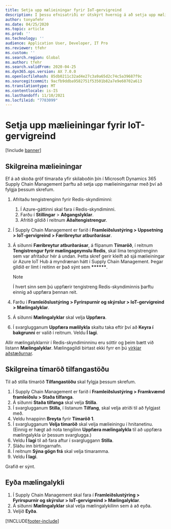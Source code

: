 ```yaml
---
title: Setja upp mælieiningar fyrir IoT-gervigreind
description: Í þessu efnisatriði er útskýrt hvernig á að setja upp mælieiningar fyrir IoT-gervigreind.
author: tonyafehr
ms.date: 04/25/2020
ms.topic: article
ms.prod: ''
ms.technology: ''
audience: Application User, Developer, IT Pro
ms.reviewer: tfehr
ms.custom: ''
ms.search.region: Global
ms.author: tfehr
ms.search.validFrom: 2020-04-25
ms.dyn365.ops.version: AX 7.0.0
ms.openlocfilehash: 85db0211c32ad4e27c3a9a65d2c74c5a39687f9c
ms.sourcegitcommit: 9acfb9ddba9582751f53501b82a7e9e60702a613
ms.translationtype: MT
ms.contentlocale: is-IS
ms.lasthandoff: 11/10/2021
ms.locfileid: "7783099"
---
```

# <a name="set-up-metrics-for-iot-intelligence"></a>Setja upp mælieiningar fyrir IoT-gervigreind

[!include [banner](../../includes/banner.md)]

## <a name="configure-metrics"></a>Skilgreina mælieiningar

Ef á að skoða gröf tímaraða yfir skilaboðin þín í Microsoft Dynamics 365 Supply Chain Management þarftu að setja upp mælieiningarnar með því að fylgja þessum skrefum.

1. Afritaðu tengistrenginn fyrir Redis-skyndiminni:

    1. Í Azure-gáttinni skal fara í Redis-skyndiminni.
    2. Farðu í **Stillingar** \> **Aðgangslyklar**.
    3. Afritið gildið í reitnum **Aðaltengistrengur**.

2. Í Supply Chain Management er farið í **Framleiðslustýring \> Uppsetning \> IoT-gervigreind \> Færibreytur atburðarásar**.
3. Á síðunni **Færibreytur atburðarásar**, á flipanum **Tímaröð**, í reitnum **Tengistrengur fyrir mælingageymslu Redis**, skal líma tengistrenginn sem var afritaður hér á undan. Þetta skref gerir kleift að sjá mælieiningar úr Azure IoT Hub á myndrænan hátt í Supply Chain Management. Þegar gildið er límt í reitinn er það sýnt sem **\*\*\*\*\*\***.

    > [!NOTE]
    > Í hvert sinn sem þú uppfærir tengistreng Redis-skyndiminnis þarftu einnig að uppfæra þennan reit.

4. Farðu í **Framleiðslustýring \> Fyrirspurnir og skýrslur \> IoT-gervigreind \> Mælingalyklar**.
5. Á síðunni **Mælingalyklar** skal velja **Uppfæra**.
6. Í svarglugganum **Uppfæra mælilykla** skaltu taka eftir því að **Keyra í bakgrunni** er valið í reitnum. Veldu **Í lagi**.

Allir mælingalyklarnir í Redis-skyndiminninu eru sóttir og þeim bætt við listann **Mælingalyklar**. Mælingagildi birtast ekki fyrr en þú [virkjar aðstæðurnar](iot-scenario-setup.md).

## <a name="configure-the-resource-status-time-series"></a>Skilgreina tímaröð tilfangastöðu

Til að stilla tímaröð **Tilfangastöðu** skal fylgja þessum skrefum.

1. Í Supply Chain Management er farið í **Framleiðslustýring \> Framkvæmd framleiðslu \> Staða tilfanga**.
2. Á síðunni **Staða tilfanga** skal velja **Stilla**.
2. Í svarglugganum **Stilla**, í listanum **Tilfang**, skal velja atriði til að fylgjast með.
3. Veldu hnappinn **Breyta** fyrir **Tímaröð 1**.
4. Í svarglugganum **Velja tímaröð** skal velja mælieiningu í hnitanetinu. (Einnig er hægt að nota tengilinn **Uppfæra mælingalykla** til að uppfæra mælingalykla úr þessum svarglugga.)
5. Veldu **Í lagi** til að fara aftur í svargluggann **Stilla**.
6. Sláðu inn birtingarnafn.
7. Í reitnum **Sýna gögn frá** skal velja tímaramma.
8. Veldu **Í lagi**.

Grafið er sýnt.

## <a name="delete-a-metric-key"></a>Eyða mælingalykli

1. Í Supply Chain Management skal fara í **Framleiðslustýring \> Fyrirspurnir og skýrslur \> IoT-gervigreind \> Mælingalyklar**.
2. Á síðunni **Mælingalyklar** skal velja mælingalykilinn sem á að eyða.
3. Veljið **Eyða**.


[!INCLUDE[footer-include](../../includes/footer-banner.md)]